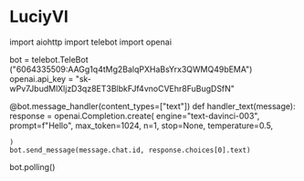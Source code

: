 # LuciyVI
import aiohttp
import telebot
import openai

bot = telebot.TeleBot ("6064335509:AAGg1q4tMg2BalqPXHaBsYrx3QWMQ49bEMA")
openai.api_key = "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"

@bot.message_handler(content_types=["text"])
def handler_text(message):
    response = openai.Completion.create(
        engine="text-davinci-003",
        prompt=f"Hello",
        max_token=1024,
        n=1,
        stop=None,
        temperature=0.5,

    )
    bot.send_message(message.chat.id, response.choices[0].text)


bot.polling()
